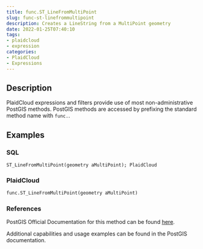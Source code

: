 ```yaml
---
title: func.ST_LineFromMultiPoint
slug: func-st-linefrommultipoint
description: Creates a LineString from a MultiPoint geometry
date: 2022-01-25T07:40:10
tags:
- plaidcloud
- expression
categories:
- PlaidCloud
- Expressions
---
```



## Description


PlaidCloud expressions and filters provide use of most non-administrative PostGIS methods. PostGIS methods are accessed by prefixing the standard method name with `func.`.



## Examples


### SQL



```
ST_LineFromMultiPoint(geometry aMultiPoint); PlaidCloud 
```


### **PlaidCloud**



```python
func.ST_LineFromMultiPoint(geometry aMultiPoint) 
```


### References



PostGIS Official Documentation for this method can be found [here](https://postgis.net/docs/manual-3.1/ST_LineFromMultiPoint.html).



Additional capabilities and usage examples can be found in the PostGIS documentation.

